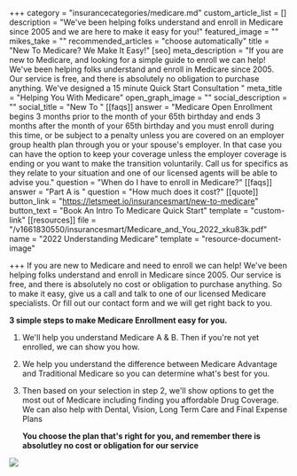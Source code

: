 +++
category = "insurancecategories/medicare.md"
custom_article_list = []
description = "We've been helping folks understand and enroll in Medicare since 2005 and we are here to make it easy for you!"
featured_image = ""
mikes_take = ""
recommended_articles = "choose automatically"
title = "New To Medicare? We Make It Easy!"
[seo]
meta_description = "If you are new to Medicare, and looking for a simple guide to enroll we can help! We've been helping folks understand and enroll in Medicare since 2005. Our service is free, and there is absolutely no obligation to purchase anything. We've designed a 15 minute Quick Start Consultation "
meta_title = "Helping You With Medicare"
open_graph_image = ""
social_description = ""
social_title = "New To "
[[faqs]]
answer = "Medicare Open Enrollment begins 3 months prior to the month of your 65th birthday and ends 3 months after the month of your 65th birthday and you must enroll during this time, or be subject to a penalty unless you are covered on an employer group health plan through you or your spouse's employer. In that case you can have the option to keep your coverage unless the employer coverage is ending or you want to make the transition voluntarily.  Call us for specifics as they relate to your situation and one of our licensed agents will be able to advise you."
question = "When do I have to enroll in Medicare?"
[[faqs]]
answer = "Part A is "
question = "How much does it cost?"
[[quote]]
button_link = "https://letsmeet.io/insurancesmart/new-to-medicare"
button_text = "Book An Intro To Medicare Quick Start"
template = "custom-link"
[[resources]]
file = "/v1661830550/insurancesmart/Medicare_and_You_2022_xku83k.pdf"
name = "2022 Understanding Medicare"
template = "resource-document-image"

+++
If you are new to Medicare and need to enroll we can help! We've been helping folks understand and enroll in Medicare since 2005. Our service is free, and there is absolutely no cost or obligation to purchase anything. So to make it easy, give us a call and talk to one of our licensed Medicare specialists. Or fill out our contact form and we will get right back to you.

**3 simple steps to make Medicare Enrollment easy for you.**

1. We'll help you understand Medicare A & B. Then if you're not yet enrolled, we can show you how.
2. We help you understand the difference between Medicare Advantage and Traditional Medicare so you can determine what's best for you.
3. Then based on your selection in step 2, we'll show options to get the most out of Medicare including finding you affordable Drug Coverage. We can also help with Dental, Vision, Long Term Care and Final Expense Plans

   **You choose the plan that's right for you, and remember there is absolutley no cost or obligation for our service**

[![](https://res.cloudinary.com/modii/v1612839179/insurancesmart/Medicare_What_s_Covered_App_For_Ipad_mhimfe.jpg)](https://apps.apple.com/us/app/whats-covered/id1444143600 "Understanding Medicare Apple App")
